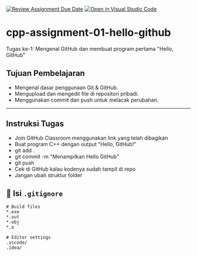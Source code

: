 [![Review Assignment Due Date](https://classroom.github.com/assets/deadline-readme-button-22041afd0340ce965d47ae6ef1cefeee28c7c493a6346c4f15d667ab976d596c.svg)](https://classroom.github.com/a/tgqJTK7o)
[![Open in Visual Studio Code](https://classroom.github.com/assets/open-in-vscode-2e0aaae1b6195c2367325f4f02e2d04e9abb55f0b24a779b69b11b9e10269abc.svg)](https://classroom.github.com/online_ide?assignment_repo_id=21294645&assignment_repo_type=AssignmentRepo)
# cpp-assignment-01-hello-github
Tugas ke-1: Mengenal GitHub dan membuat program pertama "Hello, GitHub"

## Tujuan Pembelajaran
- Mengenal dasar penggunaan Git & GitHub.
- Mengupload dan mengedit file di repositori pribadi.
- Menggunakan commit dan push untuk melacak perubahan.

---

## Instruksi Tugas
- Join GitHub Classroom menggunakan link yang telah dibagikan
- Buat program C++ dengan output "Hello, GitHub!"
- git add .
- git commit -m "Menampilkan Hello GitHub"
- git push
- Cek di GitHub kalau kodenya sudah tampil di repo
- Jangan ubah struktur folder


## 🧰 **Isi `.gitignore`**

```gitignore
# Build files
*.exe
*.out
*.obj
*.o

# Editor settings
.vscode/
.idea/
